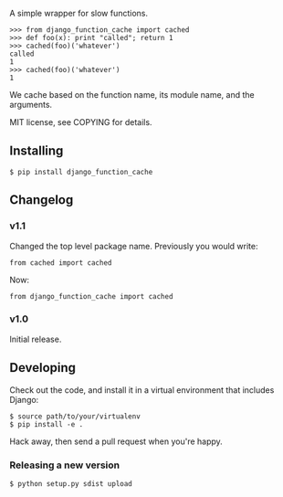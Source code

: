 A simple wrapper for slow functions.

    >>> from django_function_cache import cached
    >>> def foo(x): print "called"; return 1
    >>> cached(foo)('whatever')
    called
    1
    >>> cached(foo)('whatever')
    1

We cache based on the function name, its module name, and the
arguments.

MIT license, see COPYING for details.

## Installing

    $ pip install django_function_cache

## Changelog

### v1.1

Changed the top level package name. Previously you would write:

    from cached import cached

Now:

    from django_function_cache import cached

### v1.0

Initial release.

## Developing

Check out the code, and install it in a virtual environment that
includes Django:

    $ source path/to/your/virtualenv
    $ pip install -e .

Hack away, then send a pull request when you're happy.

### Releasing a new version

    $ python setup.py sdist upload
